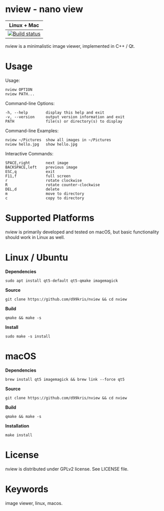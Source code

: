 nview - nano view
=================

| **Linux + Mac** |
|-----------------|
| [![Build status](https://travis-ci.org/d99kris/nview.svg?branch=master)](https://travis-ci.org/d99kris/nview) |

nview is a minimalistic image viewer, implemented in C++ / Qt.

Usage
=====
Usage:

    nview OPTION
    nview PATH...

Command-line Options:

    -h, --help        display this help and exit
    -v, --version     output version information and exit
    PATH              file(s) or directory(s) to display

Command-line Examples:

    nview ~/Pictures  show all images in ~/Pictures
    nview hello.jpg   show hello.jpg

Interactive Commands:

    SPACE,right       next image
    BACKSPACE,left    previous image
    ESC,q             exit
    F11,f             full screen
    r                 rotate clockwise
    R                 rotate counter-clockwise
    DEL,d             delete
    m                 move to directory
    c                 copy to directory

Supported Platforms
===================
nview is primarily developed and tested on macOS, but basic functionality should work in Linux
as well.

Linux / Ubuntu
==============

**Dependencies**

    sudo apt install qt5-default qt5-qmake imagemagick

**Source**

    git clone https://github.com/d99kris/nview && cd nview

**Build**

    qmake && make -s

**Install**

    sudo make -s install

macOS
=====

**Dependencies**

    brew install qt5 imagemagick && brew link --force qt5

**Source**

    git clone https://github.com/d99kris/nview && cd nview

**Build**

    qmake && make -s

**Installation**

    make install

License
=======
nview is distributed under GPLv2 license. See LICENSE file.

Keywords
========
image viewer, linux, macos.
